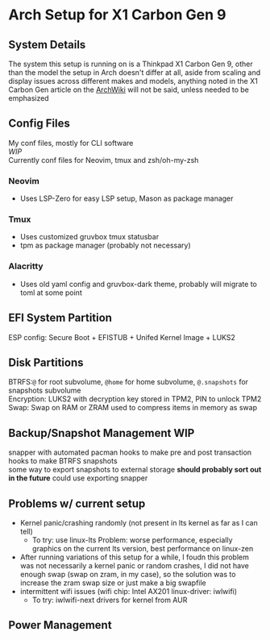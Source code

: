 # Arch Setup for X1 Carbon Gen 9 
## System Details 
The system this setup is running on is a Thinkpad X1 Carbon Gen 9, other than the model the setup in Arch doesn't differ at all, aside from scaling and display issues across different makes and models, anything noted in the X1 Carbon Gen article on the [ArchWiki](https://wiki.archlinux.org/title/Lenovo_ThinkPad_X1_Carbon_(Gen_9)) will not be said, unless needed to be emphasized 
## Config Files
My conf files, mostly for CLI software \
*WIP* \
Currently conf files for Neovim, tmux and zsh/oh-my-zsh 
### Neovim
- Uses LSP-Zero for easy LSP setup, Mason as package manager
### Tmux
- Uses customized gruvbox tmux statusbar
- tpm as package manager (probably not necessary)
### Alacritty
- Uses old yaml config and gruvbox-dark theme, probably will migrate to toml at some point
## EFI System Partition 
ESP config: Secure Boot + EFISTUB + Unifed Kernel Image + LUKS2 
## Disk Partitions 
BTRFS:`@` for root subvolume, `@home` for home subvolume, `@.snapshots` for snapshots subvolume \
Encryption: LUKS2 with decryption key stored in TPM2, PIN to unlock TPM2 \
Swap: Swap on RAM or ZRAM used to compress items in memory as swap 
## Backup/Snapshot Management **WIP** 
snapper with automated pacman hooks to make pre and post transaction hooks to make BTRFS snapshots \
some way to export snapshots to external storage **should probably sort out in the future** could use exporting snapper 
## Problems w/ current setup 
- Kernel panic/crashing randomly (not present in lts kernel as far as I can tell) 
    - To try: use linux-lts Problem: worse performance, especially graphics on the current lts version, best performance on linux-zen 
- After running variations of this setup for a while, I foudn this problem was not necessarily a kernel panic or random crashes, I did not have enough swap (swap on zram, in my case), so the solution was to increase the zram swap size or just make a big swapfile
- intermittent wifi issues (wifi chip: Intel AX201 linux-driver: iwlwifi) 
    - To try: iwlwifi-next drivers for kernel from AUR 
## Power Management
